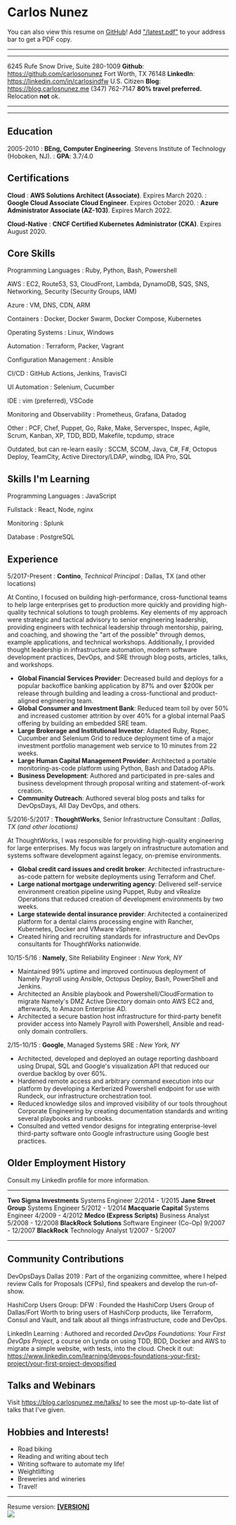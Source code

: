 Carlos Nunez
============

<div class="butterbar">
You can also view this resume on <a href="https://github.com/carlosonunez/resume">GitHub</a>!
Add <a href="latest.pdf">"/latest.pdf"</a> to your address bar to get a PDF copy.
</div>

----

---------------------------------------  ----------------------------------------------------------
6245 Rufe Snow Drive, Suite 280-1009                    **Github**: https://github.com/carlosonunez
Fort Worth, TX 76148                              **LinkedIn**: https://linkedin.com/in/carlosindfw
U.S. Citizen                                                  **Blog**: https://blog.carlosnunez.me
(347) 762-7147                                     **80% travel preferred.** Relocation **not** ok.
---------------------------------------  ----------------------------------------------------------

----

Education
---------

2005-2010
:   **BEng, Computer Engineering**. Stevens Institute of Technology (Hoboken, NJ).
:   **GPA**: 3.7/4.0

Certifications
--------------

**Cloud**
: **AWS Solutions Architect (Associate)**. Expires March 2020.
: **Google Cloud Associate Cloud Engineer**. Expires October 2020.
: **Azure Administrator Associate (AZ-103)**. Expires March 2022.

**Cloud-Native**
: **CNCF Certified Kubernetes Administrator (CKA)**. Expires August 2020.

Core Skills
-----------
Programming Languages
: Ruby, Python, Bash, Powershell

AWS
: EC2, Route53, S3, CloudFront, Lambda, DynamoDB, SQS, SNS, Networking, Security (Security Groups, IAM)

Azure
: VM, DNS, CDN, ARM

Containers
: Docker, Docker Swarm, Docker Compose, Kubernetes

Operating Systems
: Linux, Windows

Automation
: Terraform, Packer, Vagrant

Configuration Management
: Ansible

CI/CD
: GitHub Actions, Jenkins, TravisCI

UI Automation
: Selenium, Cucumber

IDE
: vim (preferred), VSCode

Monitoring and Observability
: Prometheus, Grafana, Datadog

Other
: PCF, Chef, Puppet, Go, Rake, Make, Serverspec, Inspec, Agile, Scrum, Kanban,
  XP, TDD, BDD, Makefile, tcpdump, strace

Outdated, but can re-learn easily
: SCCM, SCOM, Java, C#, F#, Octopus Deploy, TeamCity, Active Directory/LDAP,
  windbg, IDA Pro, SQL

Skills I'm Learning
-------------------

Programming Languages
: JavaScript

Fullstack
: React, Node, nginx

Monitoring
: Splunk

Database
: PostgreSQL

Experience
----------

5/2017-Present
: **Contino**, _Technical Principal_
: Dallas, TX (and other locations)

At Contino, I focused on building high-performance, cross-functional teams to help large enterprises
get to production more quickly and providing high-quality technical solutions to tough problems.
Key elements of my approach were strategic and tactical advisory to senior engineering leadership,
providing engineers with technical leadership through mentorship, pairing, and coaching, and
showing the "art of the possible" through demos, example applications, and technical workshops.
Additionally, I provided thought leadership in infrastructure automation, modern software
development practices, DevOps, and SRE through blog posts, articles, talks, and workshops.

* **Global Financial Services Provider**: Decreased build and deploys for a popular backoffice
banking application by 87% and over $200k per release through building and leading a
cross-functional and product-aligned engineering team.
* **Global Consumer and Investment Bank**: Reduced team toil by over 50% and increased customer
attrition by over 40% for a global internal PaaS offering by building an embedded SRE team. 
* **Large Brokerage and Institutional Investor**: Adapted Ruby, Rspec, Cucumber and Selenium Grid
to reduce deployment time of a major investment portfolio management web service to 10 minutes
from 22 weeks.
* **Large Human Capital Management Provider**: Architected a portable monitoring-as-code platform
using Python, Bash and Datadog APIs.
* **Business Development**: Authored and participated in pre-sales and business development through
proposal writing and statement-of-work creation.
* **Community Outreach**: Authored several blog posts and talks for DevOpsDays, All Day DevOps,
and others.

5/2016-5/2017
: **ThoughtWorks**, Senior Infrastructure Consultant
: _Dallas, TX (and other locations)_

At ThoughtWorks, I was responsible for providing high-quality engineering for large enterprises. My
focus was largely on infrastructure automation and systems software development against legacy,
on-premise environments.

* **Global credit card issues and credit broker**: Architected infrastructure-as-code pattern for
  website deployments using Terraform and Chef.
* **Large national mortgage underwriting agency**: Delivered self-service environment creation
  pipeline using Puppet, Ruby and vRealize Operations that reduced creation of development
  environments by two weeks.
* **Large statewide dental insurance provider**: Architected a containerized platform for a dental
  claims processing engine with Rancher, Kubernetes, Docker and VMware vSphere.
* Created hiring and recruiting standards for infrastructure and DevOps consultants for ThoughtWorks
  nationwide.

10/15-5/16
: **Namely**, Site Reliability Engineer
: _New York, NY_

* Maintained 99% uptime and improved continuous deployment of Namely Payroll using Ansible, Octopus
  Deploy, Bash, PowerShell and Jenkins.
* Architected an Ansible playbook and Powershell/CloudFormation to migrate Namely's DMZ Active
  Directory domain onto AWS EC2 and, afterwards, to Amazon Enterprise AD.
* Architected a secure bastion host infrastructure for third-party benefit provider access into
  Namely Payroll with Powershell, Ansible and read-only domain controllers.

2/15-10/15
: **Google**, Managed Systems SRE
: _New York, NY_

* Architected, developed and deployed an outage reporting dashboard using Drupal, SQL and Google's
  visualization API that reduced our overdue backlog by over 60%.
* Hardened remote access and arbitrary command execution into our platform by developing a
  Kerberized Powershell endpoint for use with Rundeck, our infrastructure orchestration tool.
* Reduced knowledge silos and improved visibility of our tools throughout Corporate Engineering by
  creating documentation standards and writing several playbooks and runbooks.
* Consulted and vetted vendor designs for integrating enterprise-level third-party software onto
  Google infrastructure using Google best practices.

Older Employment History
-------------------------

Consult my LinkedIn profile for more information.

-------------------------   ----------------------------- ---------------------
**Two Sigma Investments**     Systems Engineer                  2/2014 - 1/2015
**Jane Street Group**         Systems Engineer                  5/2012 - 1/2014
**Macquarie Capital**         Systems Engineer                  4/2009 - 4/2012
**Medco (Express Scripts)**   Business Analyst                 5/2008 - 12/2008
**BlackRock Solutions**       Software Engineer (Co-Op)        9/2007 - 12/2007
**BlackRock**                 Technology Analyst                1/2007 - 5/2007
--------------------------  ----------------------------- ---------------------

Community Contributions
--------------------

DevOpsDays Dallas 2019
: Part of the organizing committee, where I helped review Calls for Proposals (CFPs), find speakers
  and develop the run-of-show.

HashiCorp Users Group: DFW
:   Founded the HashiCorp Users Group of Dallas/Fort Worth to bring users of HashiCorp
    products, like Terraform, Consul and Vault, and talk about all things infrastructure, code
    and DevOps.

LinkedIn Learning
:   Authored and recorded _DevOps Foundations: Your First DevOps Project_, a course on Lynda on
    using TDD, BDD, Docker and AWS to migrate a simple website, with tests, into the cloud.
    Check it out:
    <a target="_blank" href='https://www.linkedin.com/learning/devops-foundations-your-first-project/your-first-project-devopsified'>
    https://www.linkedin.com/learning/devops-foundations-your-first-project/your-first-project-devopsified
    </a>

Talks and Webinars
------------------

Visit https://blog.carlosnunez.me/talks/ to see the most up-to-date list of talks that I've given.

Hobbies and Interests!
----------------------

* Road biking
* Reading and writing about tech
* Writing software to automate my life!
* Weightlifting
* Breweries and wineries
* Travel!

----------------------------

<div class="footer">
  Resume version: <strong><a href=[VERSION_URL]>[VERSION]</a></strong>
</div>
<div class="logo">
  <img src="./logo.png">
</div>
